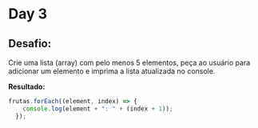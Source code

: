 # Day 3

## Desafio:
Crie uma lista (array) com pelo menos 5 elementos, peça ao usuário para adicionar um elemento e imprima a lista atualizada no console.

**Resultado:**

```javascript
frutas.forEach((element, index) => {
    console.log(element + ": " + (index + 1));
  });